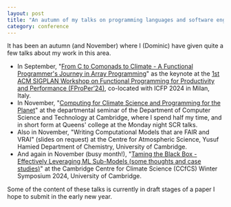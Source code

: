 ```yaml
---
layout: post
title: "An autumn of my talks on programming languages and software engineering for climate modelling"
category: conference
---
```

It has been an autumn (and November) where I (Dominic) have given quite a few talks about my work in this area.

* In September, "[From C to Comonads to Climate - A Functional Programmer's Journey in Array Programming](https://drive.google.com/file/d/1D5yguvyIL_ZERBzEioW92OXKdttFuyWA/view?usp=sharing)"  as the keynote at the [1st ACM SIGPLAN Workshop on Functional Programming for Productivity and Performance (FProPer’24)](https://icfp24.sigplan.org/home/fproper-2024), co-located with ICFP 2024 in Milan, Italy.
* In November, "[Computing for Climate Science and Programming for the Planet](https://drive.google.com/file/d/12CRPiaChoKZ6sfPZoYGvlYnlyQB06P1g/view)" at the departmental seminar of the Department of Computer Science and Technology at Cambridge, where I spend half my time, and in short form at Queens' college at the Monday night SCR talks.
* Also in November, "Writing Computational Models that are FAIR and VRAI" (slides on request) at the Centre for Atmospheric Science, Yusuf Hamied Department of Chemistry, University of Cambridge.
* And again in November (busy month!), "[Taming the Black Box - Effectively Leveraging ML Sub-Models (some thoughts and case studies)](https://drive.google.com/drive/folders/1uUs4fhGCazKsuG20NFHE8qM2t8_QozBe)" at the Cambridge Centre for Climate Science (CCfCS) Winter Symposium 2024, University of Cambridge.

Some of the content of these talks is currently in draft stages of a paper I hope to submit in the early new year.
